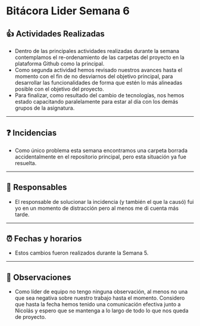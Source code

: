# Bitácora Lider Semana 6

## :thumbsup: Actividades Realizadas
* Dentro de las principales actividades realizadas durante la semana contemplamos el re-ordenamiento de las carpetas del proyecto en la plataforma Github como la principal. 
* Como segunda actividad hemos revisado nuestros avances hasta el momento con el fin de no desviarnos del objetivo principal, para desarrollar las funcionalidades de forma que estén lo más alineadas posible con el objetivo del proyecto.
* Para finalizar, como resultado del cambio de tecnologías, nos hemos estado capacitando paralelamente para estar al día con los demás grupos de la asignatura.

---

## :question: Incidencias
* Como único problema esta semana encontramos una carpeta borrada accidentalmente en el repositorio principal, pero esta situación ya fue resuelta.

---

## :busts_in_silhouette: Responsables 
* El responsable de solucionar la incidencia (y también el que la causó) fui yo en un momento de distracción pero al menos me di cuenta más tarde.
---

## :alarm_clock: Fechas y horarios
* Estos cambios fueron realizados durante la Semana 5.
---

## :eyes: Observaciones 

* Como líder de equipo no tengo ninguna observación, al menos no una que sea negativa sobre nuestro trabajo hasta el momento. Considero que hasta la fecha hemos tenido una comunicación efectiva junto a Nicolás y espero que se mantenga a lo largo de todo lo que nos queda de proyecto. 